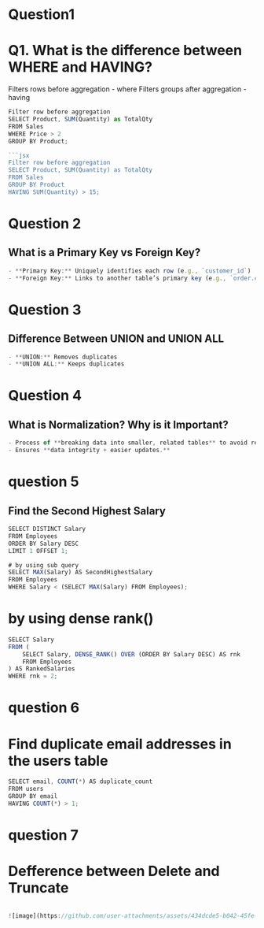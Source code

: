 # Question1 
# Q1. What is the difference between WHERE and HAVING?
Filters rows before aggregation - where
Filters groups after aggregation - having

```jsx
Filter row before aggregation
SELECT Product, SUM(Quantity) as TotalQty
FROM Sales
WHERE Price > 2
GROUP BY Product;

```jsx
Filter row before aggregation
SELECT Product, SUM(Quantity) as TotalQty
FROM Sales
GROUP BY Product
HAVING SUM(Quantity) > 15;
```
# Question 2
## What is a Primary Key vs Foreign Key?
```jsx
- **Primary Key:** Uniquely identifies each row (e.g., `customer_id`)
- **Foreign Key:** Links to another table’s primary key (e.g., `order.customer_id`)
```
# Question 3
## Difference Between UNION and UNION ALL

```jsx
- **UNION:** Removes duplicates
- **UNION ALL:** Keeps duplicates
```

# Question 4 
##  What is Normalization? Why is it Important?

```jsx
- Process of **breaking data into smaller, related tables** to avoid redundancy.
- Ensures **data integrity + easier updates.**
```

# question 5 
## Find the Second Highest Salary

```jsx
SELECT DISTINCT Salary
FROM Employees
ORDER BY Salary DESC
LIMIT 1 OFFSET 1;

```


```jsx
# by using sub query
SELECT MAX(Salary) AS SecondHighestSalary
FROM Employees
WHERE Salary < (SELECT MAX(Salary) FROM Employees);

```
# by using dense rank()
```jsx
SELECT Salary
FROM (
    SELECT Salary, DENSE_RANK() OVER (ORDER BY Salary DESC) AS rnk
    FROM Employees
) AS RankedSalaries
WHERE rnk = 2;

```
# question 6 
# Find duplicate email addresses in the users table

```jsx
SELECT email, COUNT(*) AS duplicate_count
FROM users
GROUP BY email
HAVING COUNT(*) > 1;

```

# question 7
# Defference between Delete and Truncate
```jsx

![image](https://github.com/user-attachments/assets/434dcde5-b042-45fe-906d-7f468751456b)


```


